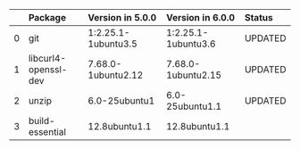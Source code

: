 <!-- markdown-link-check-disable -->

|    | Package              | Version in 5.0.0    | Version in 6.0.0    | Status   |
|---:|:---------------------|:--------------------|:--------------------|:---------|
|  0 | git                  | 1:2.25.1-1ubuntu3.5 | 1:2.25.1-1ubuntu3.6 | UPDATED  |
|  1 | libcurl4-openssl-dev | 7.68.0-1ubuntu2.12  | 7.68.0-1ubuntu2.15  | UPDATED  |
|  2 | unzip                | 6.0-25ubuntu1       | 6.0-25ubuntu1.1     | UPDATED  |
|  3 | build-essential      | 12.8ubuntu1.1       | 12.8ubuntu1.1       |          |